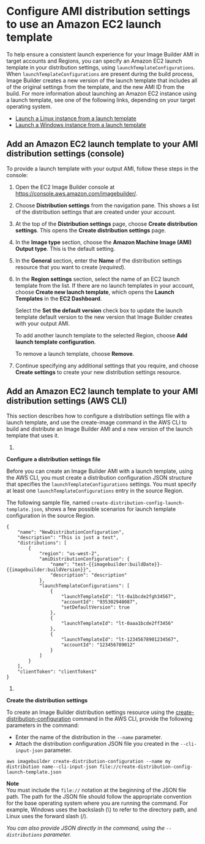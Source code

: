 # Configure AMI distribution settings to use an Amazon EC2 launch template<a name="dist-using-launch-template"></a>

To help ensure a consistent launch experience for your Image Builder AMI in target accounts and Regions, you can specify an Amazon EC2 launch template in your distribution settings, using `launchTemplateConfigurations`\. When `launchTemplateConfigurations` are present during the build process, Image Builder creates a new version of the launch template that includes all of the original settings from the template, and the new AMI ID from the build\. For more information about launching an Amazon EC2 instance using a launch template, see one of the following links, depending on your target operating system\.
+ [Launch a Linux instance from a launch template](https://docs.aws.amazon.com/AWSEC2/latest/UserGuide/ec2-launch-templates.html)
+ [Launch a Windows instance from a launch template](https://docs.aws.amazon.com/AWSEC2/latest/WindowsGuide/ec2-launch-templates.html)

## Add an Amazon EC2 launch template to your AMI distribution settings \(console\)<a name="dist-using-launch-template-console"></a>

To provide a launch template with your output AMI, follow these steps in the console:

1. Open the EC2 Image Builder console at [https://console\.aws\.amazon\.com/imagebuilder/](https://console.aws.amazon.com/imagebuilder/)\.

1. Choose **Distribution settings** from the navigation pane\. This shows a list of the distribution settings that are created under your account\.

1. At the top of the **Distribution settings** page, choose **Create distribution settings**\. This opens the **Create distribution settings** page\.

1. In the **Image type** section, choose the **Amazon Machine Image \(AMI\)** **Output type**\. This is the default setting\.

1. In the **General** section, enter the **Name** of the distribution settings resource that you want to create \(*required*\)\.

1. In the **Region settings** section, select the name of an EC2 launch template from the list\. If there are no launch templates in your account, choose **Create new launch template**, which opens the **Launch Templates** in the **EC2 Dashboard**\.

   Select the **Set the default version** check box to update the launch template default version to the new version that Image Builder creates with your output AMI\.

   To add another launch template to the selected Region, choose **Add launch template configuration**\.

   To remove a launch template, choose **Remove**\.

1. Continue specifying any additional settings that you require, and choose **Create settings** to create your new distribution settings resource\.

## Add an Amazon EC2 launch template to your AMI distribution settings \(AWS CLI\)<a name="dist-using-launch-template-cli"></a>

This section describes how to configure a distribution settings file with a launch template, and use the create\-image command in the AWS CLI to build and distribute an Image Builder AMI and a new version of the launch template that uses it\.

1. 

**Configure a distribution settings file**

   Before you can create an Image Builder AMI with a launch template, using the AWS CLI, you must create a distribution configuration JSON structure that specifies the `launchTemplateConfigurations` settings\. You must specify at least one `launchTemplateConfigurations` entry in the source Region\.

   The following sample file, named `create-distribution-config-launch-template.json`, shows a few possible scenarios for launch template configuration in the source Region\.

   ```
   {
       "name": "NewDistributionConfiguration",
       "description": "This is just a test",
       "distributions": [
           {
               "region": "us-west-2",
               "amiDistributionConfiguration": {
                   "name": "test-{{imagebuilder:buildDate}}-{{imagebuilder:buildVersion}}",
                   "description": "description"
               },
               "launchTemplateConfigurations": [
                   {
                       "launchTemplateId": "lt-0a1bcde2fgh34567",
                       "accountId": "935302948087",
                       "setDefaultVersion": true
                   },
                   {
                       "launchTemplateId": "lt-0aaa1bcde2ff3456"
                   },
                   {
                       "launchTemplateId": "lt-12345678901234567",
                       "accountId": "123456789012"
                   }
               ]
           }
       ],
       "clientToken": "clientToken1"
   }
   ```

1. 

**Create the distribution settings**

   To create an Image Builder distribution settings resource using the [create\-distribution\-configuration](https://docs.aws.amazon.com/cli/latest/reference/imagebuilder/create-distribution-configuration.html) command in the AWS CLI, provide the following parameters in the command:
   + Enter the name of the distribution in the `--name` parameter\.
   + Attach the distribution configuration JSON file you created in the `--cli-input-json` parameter\.

   ```
   aws imagebuilder create-distribution-configuration --name my distribution name--cli-input-json file://create-distribution-config-launch-template.json
   ```
**Note**  
You must include the `file://` notation at the beginning of the JSON file path\.
The path for the JSON file should follow the appropriate convention for the base operating system where you are running the command\. For example, Windows uses the backslash \(\\\) to refer to the directory path, and Linux uses the forward slash \(/\)\.

*You can also provide JSON directly in the command, using the `--distributions` parameter\.*